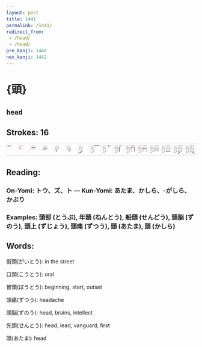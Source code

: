 ```yaml
---
layout: post
title: 1441
permalink: /1441/
redirect_from:
 - /head/
 - /head/
pre_kanji: 1440
nex_kanji: 1442
---
```


# {頭}

## `head`

## Strokes: 16

<div class="stroke"><img src="../images/E9A0AD.png" /></div>

## Reading:

### On-Yomi: トウ、ズ、ト &mdash; Kun-Yomi: あたま、かしら、-がしら、かぶり

### Examples: 頭部 (とうぶ), 年頭 (ねんとう), 船頭 (せんどう), 頭脳 (ずのう), 頭上 (ずじょう), 頭痛 (ずつう), 頭 (あたま), 頭 (かしら)

## Words:

街頭(がいとう): in the street

口頭(こうとう): oral

冒頭(ぼうとう): beginning, start, outset

頭痛(ずつう): headache

頭脳(ずのう): head, brains, intellect

先頭(せんとう): head, lead, vanguard, first

頭(あたま): head

